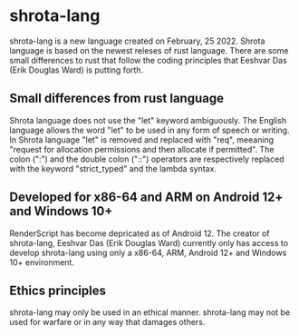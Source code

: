 # shrota-lang
shrota-lang is a new language created on February, 25 2022. Shrota language is based on the newest releses of rust language. There are some small differences to rust that follow the coding principles that Eeshvar Das (Erik Douglas Ward) is putting forth.
## Small differences from rust language
Shrota language does not use the "let" keyword ambiguously. The English language allows the word "let" to be used in any form of speech or writing. In Shrota language "let" is removed and replaced with "req", meeaning "request for allocation permissions and then allocate if permitted".
The colon (":") and the double colon ("::") operators are respectively replaced with the keyword "strict_typed" and the lambda syntax.
## Developed for x86-64 and ARM on Android 12+ and Windows 10+
RenderScript has become depricated as of Android 12. The creator of shrota-lang, Eeshvar Das (Erik Douglas Ward) currently only has access to develop shrota-lang using only a x86-64, ARM, Android 12+ and Windows 10+ environment.
## Ethics principles
shrota-lang may only be used in an ethical manner. shrota-lang may not be used for warfare or in any way that damages others.
